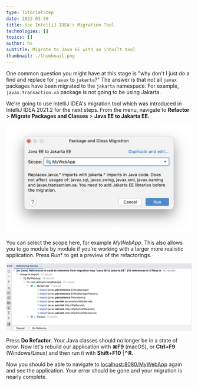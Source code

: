 ```yaml
---
type: TutorialStep
date: 2022-03-30
title: Use IntelliJ IDEA's Migration Tool
technologies: []
topics: []
author: hs
subtitle: Migrate to Java EE with an inbuilt tool
thumbnail: ./thumbnail.png
---
```


One common question you might have at this stage is "why don't I just do a find and replace for `javax` to `jakarta`?" The answer is that not all `javax` packages have been migrated to the `jakarta` namespace. For example, `javax.transaction.xa` package is not going to be using Jakarta.

We're going to use IntelliJ IDEA's migration tool which was introduced in IntelliJ IDEA 2021.2 for the next steps. From the menu, navigate to **Refactor** > **Migrate Packages and Classes** > **Java EE to Jakarta EE.**

![IntelliJ IDEA Refactoring Tool](javax-to-jakarta-migration-tool.png)

You can select the scope here, for example *MyWebApp*. This also allows you to go module by module if you’re working with a larger more realistic application. Press *Run** to get a preview of the refactorings.

![IntelliJ IDEA Refactoring Preview](refactor-preview.png)

Press **Do Refactor**. Your Java classes should no longer be in a state of error. Now let's rebuild our application with **⌘F9** (macOS), or **Ctrl+F9** (Windows/Linux) and then run it with **Shift**+**F10** |**⌃R**.

Now you should be able to navigate to [localhost:8080/MyWebApp](localhost:8080/MyWebApp) again and see the application. Your error should be gone and your migration is nearly complete.